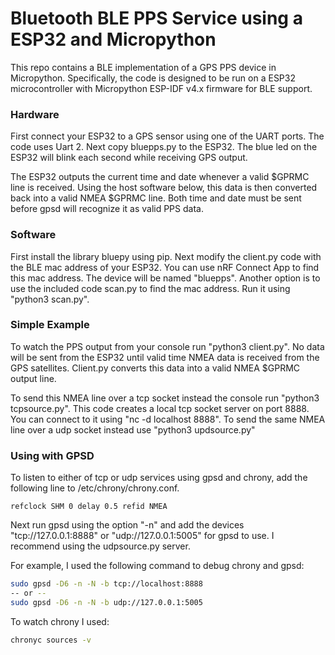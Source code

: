 

# Bluetooth BLE PPS Service using a ESP32 and Micropython

This repo contains a BLE implementation of a GPS PPS device
in Micropython.  Specifically, the code is designed to be run
on a ESP32 microcontroller with Micropython ESP-IDF v4.x firmware 
for BLE support.

### Hardware

First connect your ESP32 to a GPS sensor using one of the UART ports.
The code uses Uart 2.  Next copy bluepps.py to the ESP32.  The blue
led on the ESP32 will blink each second while receiving GPS output.

The ESP32 outputs the current time and date whenever a valid
$GPRMC line is received.  Using the host software below,
this data is then converted back into a valid NMEA $GPRMC line.
Both time and date must be sent before gpsd will recognize
it as valid PPS data.

### Software

First install the library bluepy using pip.
Next modify the client.py code with the BLE mac address of your ESP32.
You can use nRF Connect App to find this mac address.  The device
will be named "bluepps".   Another option is to use
the included code scan.py to find the mac address.  Run it using
"python3 scan.py".

### Simple Example

To watch the PPS output from your console run "python3 client.py".
No data will be sent from the ESP32 until valid time NMEA data
is received from the GPS satellites.  Client.py converts
this data into a valid NMEA $GPRMC output line.

To send this NMEA line over a tcp socket instead the console
run "python3 tcpsource.py".  This code creates a local tcp socket server
on port 8888.  You can connect to it using "nc -d localhost 8888".
To send the same NMEA line over a udp socket instead use
"python3 updsource.py"

### Using with GPSD 

To listen to either of tcp or udp services using gpsd and chrony,
add the following line to /etc/chrony/chrony.conf.

```
refclock SHM 0 delay 0.5 refid NMEA
```

Next run gpsd using the option "-n" and add the devices 
"tcp://127.0.0.1:8888" or "udp://127.0.0.1:5005" for gpsd to use.
I recommend using the udpsource.py server.

For example, I used the following command to debug chrony and gpsd:

```bash
sudo gpsd -D6 -n -N -b tcp://localhost:8888
-- or --
sudo gpsd -D6 -n -N -b udp://127.0.0.1:5005
```

To watch chrony I used:

```bash
chronyc sources -v
```

